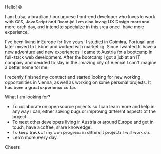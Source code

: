 Hello! 😄

I am Luísa, a brazilian / portuguese front-end developer who loves to work with CSS, JavaScript and React.js!
I am also loving UX Design more and more each day, and intend to specialize in this area once I have more experience.

I've been living in Europe for five years. I studied in Coimbra, Portugal and later moved to Lisbon and worked with marketing.
Since I wanted to have a new adventure and new experiences, I came to Austria for a bootcamp in full-stack web development. 
After the bootcamp I got a job at an IT company and decided to stay in the amazing city of Vienna!
I can't imagine a better home for me.

I recently finished my contract and started looking for new working opportunities in Vienna, as well as working on some personal projects.
It has been a great experience so far.

What I am looking for?
- To collaborate on open source projects so I can learn more and help in any way I can, either solving bugs or improving different aspects of the project.
- To meet other developers living in Austria or around Europe and get in touch, have a coffee, share knowledge.
- To keep track of my own progress in different projects I will work on.
- Learn more every day.

Cheers!




